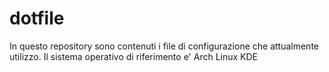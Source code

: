 # dotfile
In questo repository sono contenuti i file di configurazione che attualmente utilizzo.
Il sistema operativo di riferimento e' Arch Linux KDE

